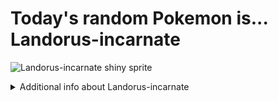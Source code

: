 # Today's random Pokemon is... Landorus-incarnate

![Landorus-incarnate shiny sprite](https://raw.githubusercontent.com/PokeAPI/sprites/master/sprites/pokemon/shiny/645.png)

<details>
<summary>Additional info about Landorus-incarnate</summary>

| srpite type | image |
|------|------|
| back_default | ![Landorus-incarnate back_default sprite](https://raw.githubusercontent.com/PokeAPI/sprites/master/sprites/pokemon/back/645.png) |
| back_shiny | ![Landorus-incarnate back_shiny sprite](https://raw.githubusercontent.com/PokeAPI/sprites/master/sprites/pokemon/back/shiny/645.png) |
| front_default | ![Landorus-incarnate front_default sprite](https://raw.githubusercontent.com/PokeAPI/sprites/master/sprites/pokemon/645.png) | </details>